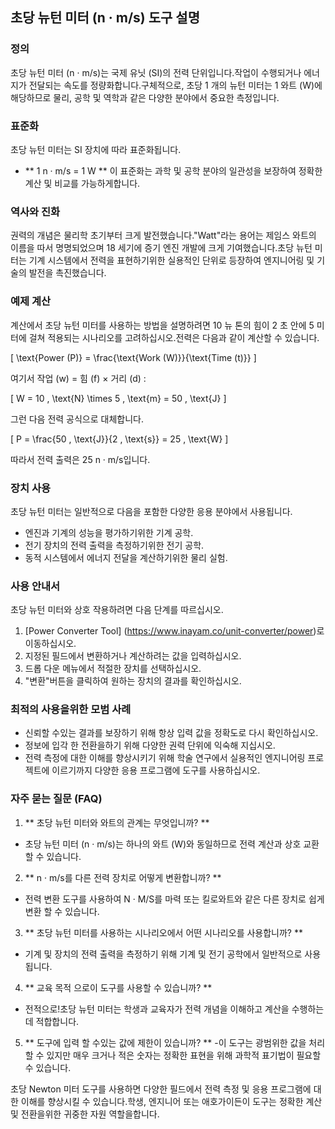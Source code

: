 ## 초당 뉴턴 미터 (n · m/s) 도구 설명

### 정의
초당 뉴턴 미터 (n · m/s)는 국제 유닛 (SI)의 전력 단위입니다.작업이 수행되거나 에너지가 전달되는 속도를 정량화합니다.구체적으로, 초당 1 개의 뉴턴 미터는 1 와트 (W)에 해당하므로 물리, 공학 및 역학과 같은 다양한 분야에서 중요한 측정입니다.

### 표준화
초당 뉴턴 미터는 SI 장치에 따라 표준화됩니다.
- ** 1 n · m/s = 1 W **
이 표준화는 과학 및 공학 분야의 일관성을 보장하여 정확한 계산 및 비교를 가능하게합니다.

### 역사와 진화
권력의 개념은 물리학 초기부터 크게 발전했습니다."Watt"라는 용어는 제임스 와트의 이름을 따서 명명되었으며 18 세기에 증기 엔진 개발에 크게 기여했습니다.초당 뉴턴 미터는 기계 시스템에서 전력을 표현하기위한 실용적인 단위로 등장하여 엔지니어링 및 기술의 발전을 촉진했습니다.

### 예제 계산
계산에서 초당 뉴턴 미터를 사용하는 방법을 설명하려면 10 뉴 톤의 힘이 2 초 안에 5 미터에 걸쳐 적용되는 시나리오를 고려하십시오.전력은 다음과 같이 계산할 수 있습니다.

\[ \text{Power (P)} = \frac{\text{Work (W)}}{\text{Time (t)}} \]

여기서 작업 (w) = 힘 (f) × 거리 (d) :

\[ W = 10 \, \text{N} \times 5 \, \text{m} = 50 \, \text{J} \]

그런 다음 전력 공식으로 대체합니다.

\[ P = \frac{50 \, \text{J}}{2 \, \text{s}} = 25 \, \text{W} \]

따라서 전력 출력은 25 n · m/s입니다.

### 장치 사용
초당 뉴턴 미터는 일반적으로 다음을 포함한 다양한 응용 분야에서 사용됩니다.
- 엔진과 기계의 성능을 평가하기위한 기계 공학.
- 전기 장치의 전력 출력을 측정하기위한 전기 공학.
- 동적 시스템에서 에너지 전달을 계산하기위한 물리 실험.

### 사용 안내서
초당 뉴턴 미터와 상호 작용하려면 다음 단계를 따르십시오.
1. [Power Converter Tool] (https://www.inayam.co/unit-converter/power)로 이동하십시오.
2. 지정된 필드에서 변환하거나 계산하려는 값을 입력하십시오.
3. 드롭 다운 메뉴에서 적절한 장치를 선택하십시오.
4. "변환"버튼을 클릭하여 원하는 장치의 결과를 확인하십시오.

### 최적의 사용을위한 모범 사례
- 신뢰할 수있는 결과를 보장하기 위해 항상 입력 값을 정확도로 다시 확인하십시오.
- 정보에 입각 한 전환을하기 위해 다양한 권력 단위에 익숙해 지십시오.
- 전력 측정에 대한 이해를 향상시키기 위해 학술 연구에서 실용적인 엔지니어링 프로젝트에 이르기까지 다양한 응용 프로그램에 도구를 사용하십시오.

### 자주 묻는 질문 (FAQ)

1. ** 초당 뉴턴 미터와 와트의 관계는 무엇입니까? **
- 초당 뉴턴 미터 (n · m/s)는 하나의 와트 (W)와 동일하므로 전력 계산과 상호 교환 할 수 있습니다.

2. ** n · m/s를 다른 전력 장치로 어떻게 변환합니까? **
- 전력 변환 도구를 사용하여 N · M/S를 마력 또는 킬로와트와 같은 다른 장치로 쉽게 변환 할 수 있습니다.

3. ** 초당 뉴턴 미터를 사용하는 시나리오에서 어떤 시나리오를 사용합니까? **
- 기계 및 장치의 전력 출력을 측정하기 위해 기계 및 전기 공학에서 일반적으로 사용됩니다.

4. ** 교육 목적 으로이 도구를 사용할 수 있습니까? **
- 전적으로!초당 뉴턴 미터는 학생과 교육자가 전력 개념을 이해하고 계산을 수행하는 데 적합합니다.

5. ** 도구에 입력 할 수있는 값에 제한이 있습니까? **
-이 도구는 광범위한 값을 처리 할 수 ​​있지만 매우 크거나 적은 숫자는 정확한 표현을 위해 과학적 표기법이 필요할 수 있습니다.

초당 Newton 미터 도구를 사용하면 다양한 필드에서 전력 측정 및 응용 프로그램에 대한 이해를 향상시킬 수 있습니다.학생, 엔지니어 또는 애호가이든이 도구는 정확한 계산 및 전환을위한 귀중한 자원 역할을합니다.